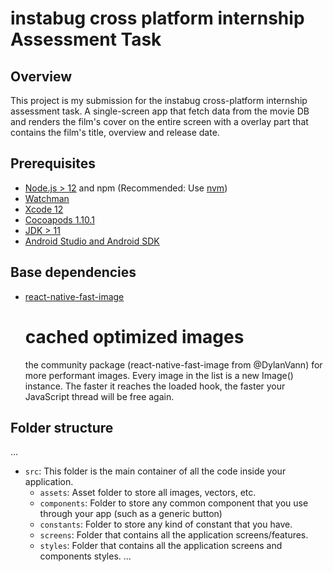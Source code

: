 # instabug cross platform internship Assessment Task

## Overview

This project is my submission for the instabug cross-platform internship assessment task. 
A single-screen app that fetch data from the movie DB and renders the film's cover on the 
entire screen with a overlay part that contains the film's title, overview and release date. 

## Prerequisites

- [Node.js > 12](https://nodejs.org) and npm (Recommended: Use [nvm](https://github.com/nvm-sh/nvm))
- [Watchman](https://facebook.github.io/watchman)
- [Xcode 12](https://developer.apple.com/xcode)
- [Cocoapods 1.10.1](https://cocoapods.org)
- [JDK > 11](https://www.oracle.com/java/technologies/javase-jdk11-downloads.html)
- [Android Studio and Android SDK](https://developer.android.com/studio)


## Base dependencies

- [react-native-fast-image](https://github.com/DylanVann/react-native-fast-image)
  # cached optimized images
  the community package (react-native-fast-image from @DylanVann) for more performant images. 
  Every image in the list is a new Image() instance. The faster it reaches the loaded hook,
  the faster your JavaScript thread will be free again.


## Folder structure
...
- `src`: This folder is the main container of all the code inside your application.
  - `assets`: Asset folder to store all images, vectors, etc.
  - `components`: Folder to store any common component that you use through your app (such as a generic button)
  - `constants`: Folder to store any kind of constant that you have.
  - `screens`: Folder that contains all the application screens/features.
  - `styles`: Folder that contains all the application screens and components styles.
...

